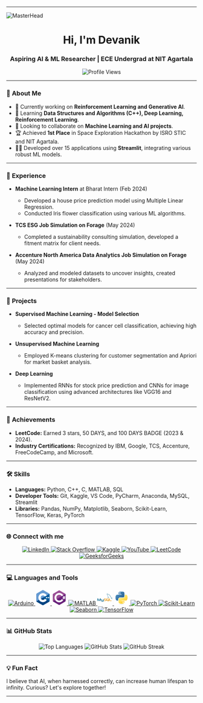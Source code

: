 
---

![MasterHead]([https://www.isical.ac.in/~cvpr/ICDARWML23/images/deepLearning.gif](https://www.cognex.com/library/media/blogs/deep-learning-blogs/2019/what-is-deep-learning-large.jpg?sc_lang=en&h=300&w=945&la=en&hash=2701661E1DB5BB88BFB7815323BF9479))

<h1 align="center">Hi, I'm Devanik</h1>
<h3 align="center">Aspiring AI & ML Researcher | ECE Undergrad at NIT Agartala</h3>

<p align="center">
  <img src="https://komarev.com/ghpvc/?username=devanik21&label=Profile%20views&color=0e75b6&style=flat" alt="Profile Views" />
</p>

---

### 🚀 **About Me**

- 🔭 Currently working on **Reinforcement Learning and Generative AI**.
- 🌱 Learning **Data Structures and Algorithms (C++), Deep Learning, Reinforcement Learning**.
- 👯 Looking to collaborate on **Machine Learning and AI projects**.
- 🏆 Achieved **1st Place** in Space Exploration Hackathon by ISRO STIC and NIT Agartala.
- 👨‍💻 Developed over 15 applications using **Streamlit**, integrating various robust ML models.

---

### 💼 **Experience**

- **Machine Learning Intern** at Bharat Intern (Feb 2024)  
  - Developed a house price prediction model using Multiple Linear Regression.  
  - Conducted Iris flower classification using various ML algorithms.

- **TCS ESG Job Simulation on Forage** (May 2024)  
  - Completed a sustainability consulting simulation, developed a fitment matrix for client needs.

- **Accenture North America Data Analytics Job Simulation on Forage** (May 2024)  
  - Analyzed and modeled datasets to uncover insights, created presentations for stakeholders.

---

### 🔬 **Projects**

- **Supervised Machine Learning - Model Selection**  
  - Selected optimal models for cancer cell classification, achieving high accuracy and precision.

- **Unsupervised Machine Learning**  
  - Employed K-means clustering for customer segmentation and Apriori for market basket analysis.

- **Deep Learning**  
  - Implemented RNNs for stock price prediction and CNNs for image classification using advanced architectures like VGG16 and ResNetV2.

---

### 🏅 **Achievements**

- **LeetCode:** Earned 3 stars, 50 DAYS, and 100 DAYS BADGE (2023 & 2024).
- **Industry Certifications:** Recognized by IBM, Google, TCS, Accenture, FreeCodeCamp, and Microsoft.

---

### 🛠️ **Skills**

- **Languages:** Python, C++, C, MATLAB, SQL
- **Developer Tools:** Git, Kaggle, VS Code, PyCharm, Anaconda, MySQL, Streamlit
- **Libraries:** Pandas, NumPy, Matplotlib, Seaborn, Scikit-Learn, TensorFlow, Keras, PyTorch

---

### 🌐 **Connect with me**

<p align="center">
  <a href="https://linkedin.com/in/devanik" target="_blank">
    <img src="https://raw.githubusercontent.com/rahuldkjain/github-profile-readme-generator/master/src/images/icons/Social/linked-in-alt.svg" alt="LinkedIn" height="30" width="40" />
  </a>
  <a href="https://stackoverflow.com/users/23631278/devanik" target="blank">
    <img src="https://raw.githubusercontent.com/rahuldkjain/github-profile-readme-generator/master/src/images/icons/Social/stack-overflow.svg" alt="Stack Overflow" height="30" width="40" />
  </a>
  <a href="https://kaggle.com/devanikdebnath" target="blank">
    <img src="https://raw.githubusercontent.com/rahuldkjain/github-profile-readme-generator/master/src/images/icons/Social/kaggle.svg" alt="Kaggle" height="30" width="40" />
  </a>
  <a href="https://www.youtube.com/channel/UCuCFrmWZmHNcAE8JR616ByA" target="blank">
    <img src="https://raw.githubusercontent.com/rahuldkjain/github-profile-readme-generator/master/src/images/icons/Social/youtube.svg" alt="YouTube" height="30" width="40" />
  </a>
  <a href="https://www.leetcode.com/devnic" target="blank">
    <img src="https://raw.githubusercontent.com/rahuldkjain/github-profile-readme-generator/master/src/images/icons/Social/leet-code.svg" alt="LeetCode" height="30" width="40" />
  </a>
  <a href="https://auth.geeksforgeeks.org/user/debnathra907r" target="blank">
    <img src="https://raw.githubusercontent.com/rahuldkjain/github-profile-readme-generator/master/src/images/icons/Social/geeks-for-geeks.svg" alt="GeeksforGeeks" height="30" width="40" />
  </a>
</p>

---

### 💻 **Languages and Tools**

<p align="center">
  <a href="https://www.arduino.cc/" target="_blank">
    <img src="https://cdn.worldvectorlogo.com/logos/arduino-1.svg" alt="Arduino" width="40" height="40"/>
  </a>
  <a href="https://www.w3schools.com/cpp/" target="_blank">
    <img src="https://raw.githubusercontent.com/devicons/devicon/master/icons/cplusplus/cplusplus-original.svg" alt="C++" width="40" height="40"/>
  </a>
  <a href="https://www.w3schools.com/cs/" target="_blank">
    <img src="https://raw.githubusercontent.com/devicons/devicon/master/icons/csharp/csharp-original.svg" alt="C#" width="40" height="40"/>
  </a>
  <a href="https://www.mathworks.com/" target="_blank">
    <img src="https://upload.wikimedia.org/wikipedia/commons/2/21/Matlab_Logo.png" alt="MATLAB" width="40" height="40"/>
  </a>
  <a href="https://www.mysql.com/" target="_blank">
    <img src="https://raw.githubusercontent.com/devicons/devicon/master/icons/mysql/mysql-original-wordmark.svg" alt="MySQL" width="40" height="40"/>
  </a>
  <a href="https://www.python.org" target="_blank">
    <img src="https://raw.githubusercontent.com/devicons/devicon/master/icons/python/python-original.svg" alt="Python" width="40" height="40"/>
  </a>
  <a href="https://pytorch.org/" target="_blank">
    <img src="https://www.vectorlogo.zone/logos/pytorch/pytorch-icon.svg" alt="PyTorch" width="40" height="40"/>
  </a>
  <a href="https://scikit-learn.org/" target="_blank">
    <img src="https://upload.wikimedia.org/wikipedia/commons/0/05/Scikit_learn_logo_small.svg" alt="Scikit-Learn" width="40" height="40"/>
  </a>
  <a href="https://seaborn.pydata.org/" target="_blank">
    <img src="https://seaborn.pydata.org/_images/logo-mark-lightbg.svg" alt="Seaborn" width="40" height="40"/>
  </a>
  <a href="https://www.tensorflow.org" target="_blank">
    <img src="https://www.vectorlogo.zone/logos/tensorflow/tensorflow-icon.svg" alt="TensorFlow" width="40" height="40"/>
  </a>
</p>

---

### 📊 **GitHub Stats**

<p align="center">
  <img src="https://github-readme-stats.vercel.app/api/top-langs?username=devanik21&show_icons=true&locale=en&layout=compact" alt="Top Languages" />
  <img src="https://github-readme-stats.vercel.app/api?username=devanik21&show_icons=true&locale=en" alt="GitHub Stats" />
  <img src="https://github-readme-streak-stats.herokuapp.com/?user=devanik21&" alt="GitHub Streak" />
</p>

---

### 💡 **Fun Fact**
I believe that AI, when harnessed correctly, can increase human lifespan to infinity. Curious? Let's explore together!

---
